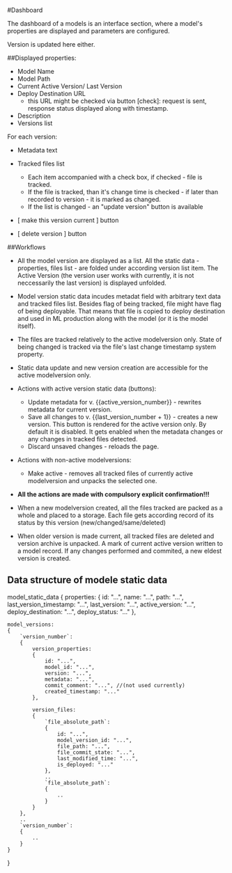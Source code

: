 #Dashboard

The dashboard of a models is an interface section, where a model's properties are displayed and
parameters are configured.

Version is updated here either.


##Displayed properties:

+ Model Name
+ Model Path
+ Current Active Version/ Last Version
+ Deploy Destination URL
    * this URL might be checked via button [check]: request is sent, response status displayed along with timestamp.
+ Description
+ Versions list

For each version:

+ Metadata text

+ Tracked files list
    * Each item accompanied with a check box, if checked - file is tracked.
    * If the file is tracked, than it's change time is checked - if later than recorded to version - it is marked as changed.
    * If the list is changed - an "update version" button is available

+ [ make this version current ] button
+ [ delete version ] button


##Workflows

+ All the model version are displayed as a list. All the static data - properties, files list - are folded under according version list item.
The Active Version (the version user works with currently, it is not neccessarily the last version) is displayed unfolded.

+ Model version static data incudes metadat field with arbitrary text data and tracked files list. Besides flag of being tracked, file might have flag of being deployable. That means that file is copied to deploy destination and used in ML production along with the model (or it is the model itself).

+ The files are tracked relatively to the active modelversion only. State of being changed is tracked via the file's last change timestamp system property.

+ Static data update and new version creation are accessible for the active modelversion only.

+ Actions with active version static data (buttons):
    * Update metadata for v. {{active_version_number}} - rewrites metadata for current version.
    * Save all changes to v. {{last_version_number + 1}} - creates a new version.
        This button is rendered for the active version only. By default it is disabled. It gets enabled when the metadata changes or any changes in tracked files detected.
    * Discard unsaved changes - reloads the page.

+ Actions with non-active modelversions:
    * Make active - removes all tracked files of currently active modelversion and unpacks the selected one.

+ **All the actions are made with compulsory explicit confirmation!!!**

+ When a new modelversion created, all the files tracked are packed as a whole and placed to a storage. Each file gets according record of its status by this version (new/changed/same/deleted)

+ When older version is made current, all tracked files are deleted and version archive is unpacked.
    A mark of current active version written to a model record. If any changes performed and commited, a new eldest version is created.


## Data structure of modele static data

model_static_data
{
    properties:
    {
        id: "...",
        name: "...",
        path: "...",
        last_version_timestamp: "...",
        last_version: "...",
        active_version: "...",
        deploy_destination: "...",
        deploy_status: "..."
    },

    model_versions:
    {
        `version_number`: 
        {
            version_properties:
            {
                id: "...",
                model_id: "...",
                version: "...",
                metadata: "...",
                commit_comment: "...", //(not used currently)
                created_timestamp: "..."
            },

            version_files:
            {
                `file_absolute_path`:
                {
                    id: "...",
                    model_version_id: "...",
                    file_path: "...",
                    file_commit_state: "...",
                    last_modified_time: "...",
                    is_deployed: "..."
                },
                ..
                `file_absolute_path`:
                {
                    ..
                }
            }
        },
        ..
        `version_number`:
        {
            ..
        }
    }
}